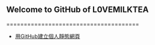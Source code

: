 ## Welcome to GitHub of L0VEMILKTEA
======================================




+ [用GitHub建立個人靜態網頁][1]

[1]: https://l0vemilktea.serveblog.net/

